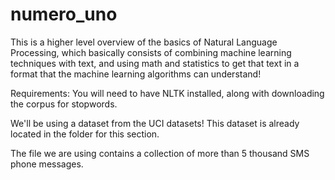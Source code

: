 # numero_uno

This is a higher level overview of the basics of Natural Language Processing, which basically consists of combining machine learning techniques with text, and using math and statistics to get that text in a format that the machine learning algorithms can understand!

Requirements: You will need to have NLTK installed, along with downloading the corpus for stopwords.

We'll be using a dataset from the UCI datasets! This dataset is already located in the folder for this section.

The file we are using contains a collection of more than 5 thousand SMS phone messages.
